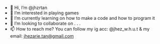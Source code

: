 - 👋 Hi, I’m @jhzrtan
- 👀 I’m interested in playing games
- 🌱 I’m currently learning on how to make a code and how to program it
- 💞️ I’m looking to collaborate on . . .
- 📫 How to reach me? You can follow my ig acc: @jhez_w.h.u.t & my email: jhezarie.tan@gmail.com

<!---
jhzrtan/jhzrtan is a ✨ special ✨ repository because its `README.md` (this file) appears on your GitHub profile.
You can click the Preview link to take a look at your changes.
--->
